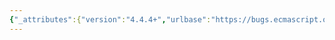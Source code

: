 ```yaml
---
{"_attributes":{"version":"4.4.4+","urlbase":"https://bugs.ecmascript.org/","maintainer":"dherman@mozilla.com"},"bug":{"bug_id":2252,"creation_ts":"2013-11-12 05:30:00 -0800","short_desc":"21.1.3.12 String.prototype.normalize: Typo \"UnicodeNormalizatoin\" -> \"UnicodeNormalization\"","delta_ts":"2014-01-27 10:04:48 -0800","product":"Draft for 6th Edition","component":"editorial issue","version":"Rev 21: November 8, 2013 Draft","rep_platform":"All","op_sys":"All","bug_status":"RESOLVED","resolution":"FIXED","priority":"Normal","bug_severity":"normal","everconfirmed":true,"reporter":{"uid":"andrebargull","name":"André Bargull"},"assigned_to":{"uid":"allen","name":"Allen Wirfs-Brock"},"long_desc":[{"commentid":6687,"comment_count":0,"who":{"uid":"andrebargull","name":"André Bargull"},"bug_when":"2013-11-12 05:30:44 -0800","thetext":"21.1.3.12 String.prototype.normalize ( form = \"NFC\"  ), step 8:\n\nChange \"UnicodeNormalizatoin\" to \"UnicodeNormalization\"."},{"commentid":6722,"comment_count":1,"who":{"uid":"allen","name":"Allen Wirfs-Brock"},"bug_when":"2013-11-13 16:47:54 -0800","thetext":"fixed in rev22 editor's draft"},{"commentid":7086,"comment_count":2,"who":{"uid":"allen","name":"Allen Wirfs-Brock"},"bug_when":"2014-01-27 10:04:48 -0800","thetext":"fixed in Rev22 (January 20, 2013) release"}]}}
---
```

